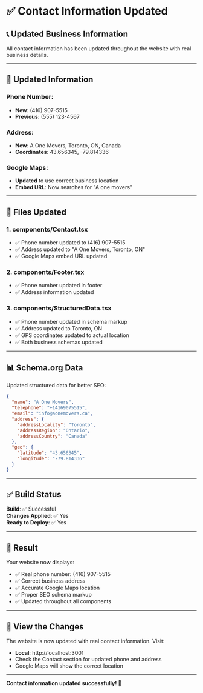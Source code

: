 # ✅ Contact Information Updated

## 📞 Updated Business Information

All contact information has been updated throughout the website with real business details.

---

## 📍 Updated Information

### Phone Number:
- **New**: (416) 907-5515
- **Previous**: (555) 123-4567

### Address:
- **New**: A One Movers, Toronto, ON, Canada
- **Coordinates**: 43.656345, -79.814336

### Google Maps:
- **Updated** to use correct business location
- **Embed URL**: Now searches for "A one movers"

---

## 🔄 Files Updated

### 1. **components/Contact.tsx**
- ✅ Phone number updated to (416) 907-5515
- ✅ Address updated to "A One Movers, Toronto, ON"
- ✅ Google Maps embed URL updated

### 2. **components/Footer.tsx**
- ✅ Phone number updated in footer
- ✅ Address information updated

### 3. **components/StructuredData.tsx**
- ✅ Phone number updated in schema markup
- ✅ Address updated to Toronto, ON
- ✅ GPS coordinates updated to actual location
- ✅ Both business schemas updated

---

## 📊 Schema.org Data

Updated structured data for better SEO:

```json
{
  "name": "A One Movers",
  "telephone": "+14169075515",
  "email": "info@aonemovers.ca",
  "address": {
    "addressLocality": "Toronto",
    "addressRegion": "Ontario",
    "addressCountry": "Canada"
  },
  "geo": {
    "latitude": "43.656345",
    "longitude": "-79.814336"
  }
}
```

---

## ✅ Build Status

**Build**: ✅ Successful  
**Changes Applied**: ✅ Yes  
**Ready to Deploy**: ✅ Yes  

---

## 🎯 Result

Your website now displays:
- ✅ Real phone number: (416) 907-5515
- ✅ Correct business address
- ✅ Accurate Google Maps location
- ✅ Proper SEO schema markup
- ✅ Updated throughout all components

---

## 📱 View the Changes

The website is now updated with real contact information. Visit:
- **Local**: http://localhost:3001
- Check the Contact section for updated phone and address
- Google Maps will show the correct location

---

**Contact information updated successfully! 🎉**

